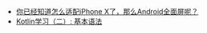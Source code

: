 + [你已经知道怎么适配iPhone X了，那么Android全面屏呢？](https://mp.weixin.qq.com/s/HhLaWrub-QIvY-9cElo7XQ)
+ [Kotlin学习（二）: 基本语法](http://www.jianshu.com/p/54aa3ed91f04)
